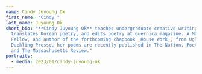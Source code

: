 ```yaml
---
name: Cindy Juyoung Ok
first_name: "Cindy "
last_name: Juyoung Ok
short_bio: "**Cindy Juyoung Ok** teaches undergraduate creative writing,
  translates Korean poetry, and edits poetry at Guernica magazine. A MacDowell
  Fellow, and author of the forthcoming chapbook _House Work_, from Ugly
  Duckling Presse, her poems are recently published in The Nation, Poetry,
  and The Massachusetts Review."
portraits:
  - media: 2023/01/cindy-juyoung-ok
---
```

